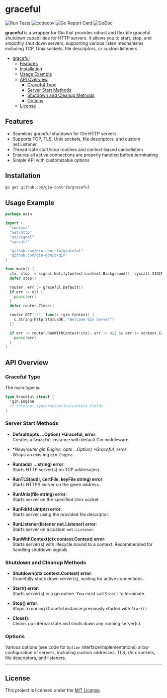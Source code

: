 # graceful

![Run Tests](https://github.com/gin-contrib/graceful/actions/workflows/go.yml/badge.svg?branch=master)
![codecov](https://codecov.io/gh/gin-contrib/graceful/branch/master/graph/badge.svg)
![Go Report Card](https://goreportcard.com/badge/github.com/gin-contrib/graceful)
![GoDoc](https://godoc.org/github.com/gin-contrib/graceful?status.svg)

**graceful** is a wrapper for Gin that provides robust and flexible graceful shutdown capabilities for HTTP servers. It allows you to start, stop, and smoothly shut down servers, supporting various listen mechanisms including TCP, Unix sockets, file descriptors, or custom listeners.

- [graceful](#graceful)
  - [Features](#features)
  - [Installation](#installation)
  - [Usage Example](#usage-example)
  - [API Overview](#api-overview)
    - [Graceful Type](#graceful-type)
    - [Server Start Methods](#server-start-methods)
    - [Shutdown and Cleanup Methods](#shutdown-and-cleanup-methods)
    - [Options](#options)
  - [License](#license)

## Features

- Seamless graceful shutdown for Gin HTTP servers
- Supports TCP, TLS, Unix sockets, file descriptors, and custom net.Listener
- Thread-safe start/stop routines and context-based cancellation
- Ensures all active connections are properly handled before terminating
- Simple API with customizable options

## Installation

```bash
go get github.com/gin-contrib/graceful
```

## Usage Example

```go
package main

import (
  "context"
  "net/http"
  "os/signal"
  "syscall"

  "github.com/gin-contrib/graceful"
  "github.com/gin-gonic/gin"
)

func main() {
  ctx, stop := signal.NotifyContext(context.Background(), syscall.SIGINT, syscall.SIGTERM)
  defer stop()

  router, err := graceful.Default()
  if err != nil {
    panic(err)
  }
  defer router.Close()

  router.GET("/", func(c *gin.Context) {
    c.String(http.StatusOK, "Welcome Gin Server")
  })

  if err := router.RunWithContext(ctx); err != nil && err != context.Canceled {
    panic(err)
  }
}
```

## API Overview

### Graceful Type

The main type is:

```go
type Graceful struct {
  *gin.Engine
  // Internal synchronization/context fields
}
```

### Server Start Methods

- **Default(opts ...Option) \*Graceful, error**:  
  Creates a `Graceful` instance with default Gin middleware.

- **New(router *gin.Engine, opts ...Option) \*Graceful, error**:  
  Wraps an existing `gin.Engine`.

- **Run(addr ...string) error**:  
  Starts HTTP server(s) on TCP address(es).

- **RunTLS(addr, certFile, keyFile string) error**:  
  Starts HTTPS server on the given address.

- **RunUnix(file string) error**:  
  Starts server on the specified Unix socket.

- **RunFd(fd uintptr) error**:  
  Starts server using the provided file descriptor.

- **RunListener(listener net.Listener) error**:  
  Starts server on a custom `net.Listener`.

- **RunWithContext(ctx context.Context) error**:  
  Starts server(s) with lifecycle bound to a context. Recommended for handling shutdown signals.

### Shutdown and Cleanup Methods

- **Shutdown(ctx context.Context) error**:  
  Gracefully shuts down server(s), waiting for active connections.

- **Start() error**:  
  Starts server(s) in a goroutine. You must call `Stop()` to terminate.

- **Stop() error**:  
  Stops a running Graceful instance previously started with `Start()`.

- **Close()**:  
  Cleans up internal state and shuts down any running server(s).

### Options

Various options (see code for `Option` interface/implementations) allow configuration of servers, including custom addresses, TLS, Unix sockets, file descriptors, and listeners.

---

## License

This project is licensed under the [MIT License](LICENSE).

